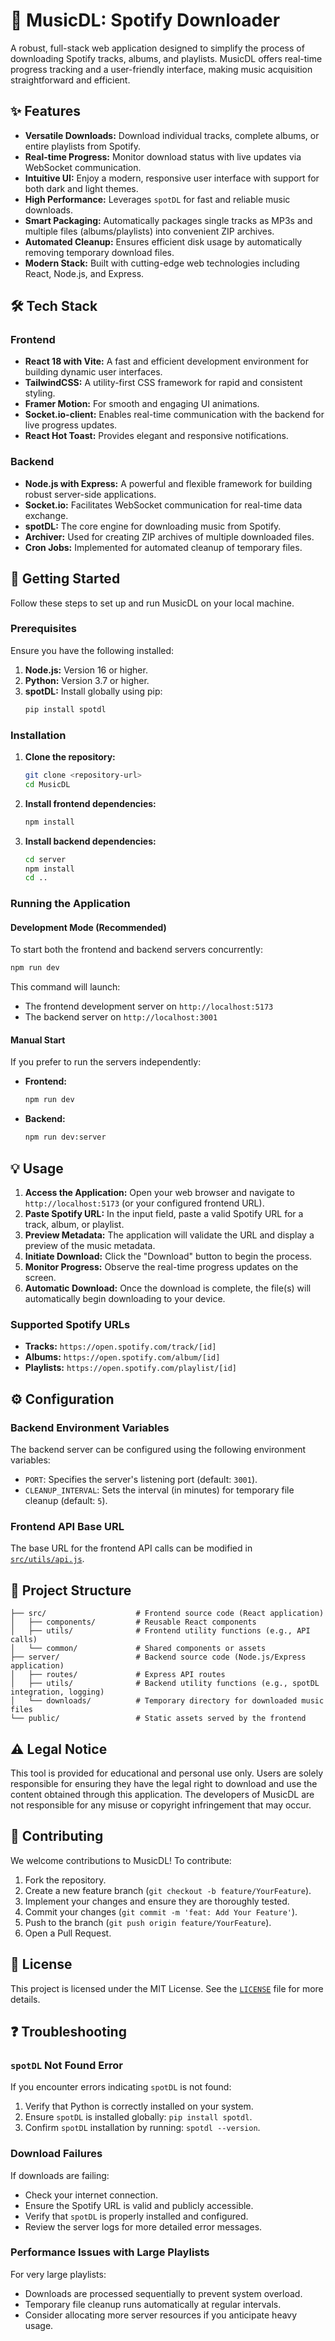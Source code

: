 # 🎵 MusicDL: Spotify Downloader

A robust, full-stack web application designed to simplify the process of downloading Spotify tracks, albums, and playlists. MusicDL offers real-time progress tracking and a user-friendly interface, making music acquisition straightforward and efficient.

## ✨ Features

*   **Versatile Downloads:** Download individual tracks, complete albums, or entire playlists from Spotify.
*   **Real-time Progress:** Monitor download status with live updates via WebSocket communication.
*   **Intuitive UI:** Enjoy a modern, responsive user interface with support for both dark and light themes.
*   **High Performance:** Leverages `spotDL` for fast and reliable music downloads.
*   **Smart Packaging:** Automatically packages single tracks as MP3s and multiple files (albums/playlists) into convenient ZIP archives.
*   **Automated Cleanup:** Ensures efficient disk usage by automatically removing temporary download files.
*   **Modern Stack:** Built with cutting-edge web technologies including React, Node.js, and Express.

## 🛠️ Tech Stack

### Frontend

*   **React 18 with Vite:** A fast and efficient development environment for building dynamic user interfaces.
*   **TailwindCSS:** A utility-first CSS framework for rapid and consistent styling.
*   **Framer Motion:** For smooth and engaging UI animations.
*   **Socket.io-client:** Enables real-time communication with the backend for live progress updates.
*   **React Hot Toast:** Provides elegant and responsive notifications.

### Backend

*   **Node.js with Express:** A powerful and flexible framework for building robust server-side applications.
*   **Socket.io:** Facilitates WebSocket communication for real-time data exchange.
*   **spotDL:** The core engine for downloading music from Spotify.
*   **Archiver:** Used for creating ZIP archives of multiple downloaded files.
*   **Cron Jobs:** Implemented for automated cleanup of temporary files.

## 🚀 Getting Started

Follow these steps to set up and run MusicDL on your local machine.

### Prerequisites

Ensure you have the following installed:

1.  **Node.js:** Version 16 or higher.
2.  **Python:** Version 3.7 or higher.
3.  **spotDL:** Install globally using pip:
    ```bash
    pip install spotdl
    ```

### Installation

1.  **Clone the repository:**
    ```bash
    git clone <repository-url>
    cd MusicDL
    ```
2.  **Install frontend dependencies:**
    ```bash
    npm install
    ```
3.  **Install backend dependencies:**
    ```bash
    cd server
    npm install
    cd ..
    ```

### Running the Application

#### Development Mode (Recommended)

To start both the frontend and backend servers concurrently:

```bash
npm run dev
```

This command will launch:
*   The frontend development server on `http://localhost:5173`
*   The backend server on `http://localhost:3001`

#### Manual Start

If you prefer to run the servers independently:

*   **Frontend:**
    ```bash
    npm run dev
    ```
*   **Backend:**
    ```bash
    npm run dev:server
    ```

## 💡 Usage

1.  **Access the Application:** Open your web browser and navigate to `http://localhost:5173` (or your configured frontend URL).
2.  **Paste Spotify URL:** In the input field, paste a valid Spotify URL for a track, album, or playlist.
3.  **Preview Metadata:** The application will validate the URL and display a preview of the music metadata.
4.  **Initiate Download:** Click the "Download" button to begin the process.
5.  **Monitor Progress:** Observe the real-time progress updates on the screen.
6.  **Automatic Download:** Once the download is complete, the file(s) will automatically begin downloading to your device.

### Supported Spotify URLs

*   **Tracks:** `https://open.spotify.com/track/[id]`
*   **Albums:** `https://open.spotify.com/album/[id]`
*   **Playlists:** `https://open.spotify.com/playlist/[id]`

## ⚙️ Configuration

### Backend Environment Variables

The backend server can be configured using the following environment variables:

*   `PORT`: Specifies the server's listening port (default: `3001`).
*   `CLEANUP_INTERVAL`: Sets the interval (in minutes) for temporary file cleanup (default: `5`).

### Frontend API Base URL

The base URL for the frontend API calls can be modified in [`src/utils/api.js`](src/utils/api.js).

## 📂 Project Structure

```
├── src/                    # Frontend source code (React application)
│   ├── components/         # Reusable React components
│   ├── utils/              # Frontend utility functions (e.g., API calls)
│   └── common/             # Shared components or assets
├── server/                 # Backend source code (Node.js/Express application)
│   ├── routes/             # Express API routes
│   ├── utils/              # Backend utility functions (e.g., spotDL integration, logging)
│   └── downloads/          # Temporary directory for downloaded music files
└── public/                 # Static assets served by the frontend
```

## ⚠️ Legal Notice

This tool is provided for educational and personal use only. Users are solely responsible for ensuring they have the legal right to download and use the content obtained through this application. The developers of MusicDL are not responsible for any misuse or copyright infringement that may occur.

## 🤝 Contributing

We welcome contributions to MusicDL! To contribute:

1.  Fork the repository.
2.  Create a new feature branch (`git checkout -b feature/YourFeature`).
3.  Implement your changes and ensure they are thoroughly tested.
4.  Commit your changes (`git commit -m 'feat: Add Your Feature'`).
5.  Push to the branch (`git push origin feature/YourFeature`).
6.  Open a Pull Request.

## 📄 License

This project is licensed under the MIT License. See the [`LICENSE`](LICENSE) file for more details.

## ❓ Troubleshooting

### `spotDL` Not Found Error

If you encounter errors indicating `spotDL` is not found:

1.  Verify that Python is correctly installed on your system.
2.  Ensure `spotDL` is installed globally: `pip install spotdl`.
3.  Confirm `spotDL` installation by running: `spotdl --version`.

### Download Failures

If downloads are failing:

*   Check your internet connection.
*   Ensure the Spotify URL is valid and publicly accessible.
*   Verify that `spotDL` is properly installed and configured.
*   Review the server logs for more detailed error messages.

### Performance Issues with Large Playlists

For very large playlists:

*   Downloads are processed sequentially to prevent system overload.
*   Temporary file cleanup runs automatically at regular intervals.
*   Consider allocating more server resources if you anticipate heavy usage.